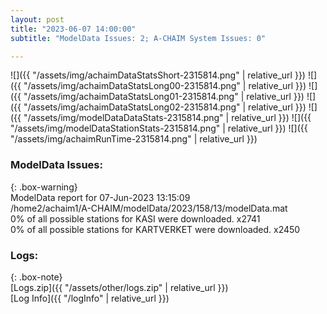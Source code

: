 ```yaml
---
layout: post
title: "2023-06-07 14:00:00"
subtitle: "ModelData Issues: 2; A-CHAIM System Issues: 0"

---
```


![]({{ "/assets/img/achaimDataStatsShort-2315814.png" | relative_url }})
![]({{ "/assets/img/achaimDataStatsLong00-2315814.png" | relative_url }})
![]({{ "/assets/img/achaimDataStatsLong01-2315814.png" | relative_url }})
![]({{ "/assets/img/achaimDataStatsLong02-2315814.png" | relative_url }})
![]({{ "/assets/img/modelDataDataStats-2315814.png" | relative_url }})
![]({{ "/assets/img/modelDataStationStats-2315814.png" | relative_url }})
![]({{ "/assets/img/achaimRunTime-2315814.png" | relative_url }})


### ModelData Issues:  
  
{: .box-warning}  
 ModelData report for 07-Jun-2023 13:15:09   
 /home2/achaim1/A-CHAIM/modelData/2023/158/13/modelData.mat   
 0% of all possible stations for KASI were downloaded. x2741   
 0% of all possible stations for KARTVERKET were downloaded. x2450   
  


### Logs:  
  
{: .box-note}  
[Logs.zip]({{ "/assets/other/logs.zip" | relative_url }})  
[Log Info]({{ "/logInfo" | relative_url }})  
